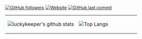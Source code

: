 [![GitHub followers](https://img.shields.io/github/followers/luckykeeper?style=for-the-badge&color=blue)](https://github.com/luckykeeper?tab=followers)
[![Website](https://img.shields.io/website?label=luckykeeper.site&style=for-the-badge&url=https%3A%2F%2Fluckykeeper.site)](http://luckykeeper.site)
[![GitHub last commit](https://img.shields.io/github/last-commit/luckykeeper/luckykeeper?label=update&style=for-the-badge&color=orange)](https://github.com/luckykeeper/luckykeeper)
<table>
<tr>
<td valign="top" width="54%">

![luckykeeper's github stats](https://github-readme-stats.yxl76.vercel.app/api?username=luckykeeper&count_private=true&show_icons=true&theme=tokyonight)

</td>

<td valign="top" width="46%">

![Top Langs](https://github-readme-stats.yxl76.vercel.app/api/top-langs/?username=luckykeeper&layout=compact&theme=tokyonight)

</td>
</tr>
</table>
